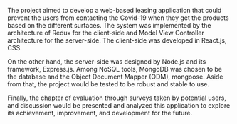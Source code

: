 The project aimed to develop a web-based leasing application that could prevent the users 
from contacting the Covid-19 when they get the products based on the different surfaces. 
The system was implemented by the architecture of Redux for the client-side and Model View 
Controller architecture for the server-side. The client-side was developed in React.js, CSS. 

On the other hand, the server-side was designed by Node.js and its framework, Express.js. 
Among NoSQL tools, MongoDB was chosen to be the database and the Object Document Mapper (ODM),
mongoose. Aside from that, the project would be tested to be robust and stable to use. 

Finally, the chapter of evaluation through surveys taken by potential users, and discussion
would be presented and analyzed this application to explore its achievement, improvement, and
development for the future. 
